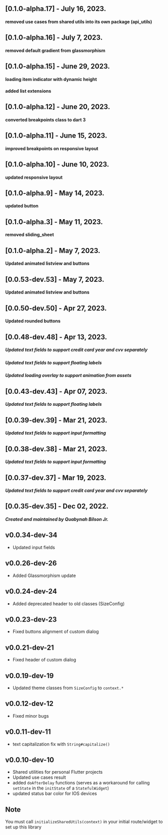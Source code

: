 ## [0.1.0-alpha.17] - July 16, 2023.

#### removed use cases from shared utils into its own package (api_utils)

## [0.1.0-alpha.16] - July 7, 2023.

#### removed default gradient from glassmorphism 

## [0.1.0-alpha.15] - June 29, 2023.

#### loading item indicator with dynamic height
#### added list extensions

## [0.1.0-alpha.12] - June 20, 2023.

#### converted breakpoints class to dart 3

## [0.1.0-alpha.11] - June 15, 2023.

#### improved breakpoints on responsive layout

## [0.1.0-alpha.10] - June 10, 2023.

#### updated responsive layout

## [0.1.0-alpha.9] - May 14, 2023.

#### updated button

## [0.1.0-alpha.3] - May 11, 2023.

#### removed sliding_sheet

## [0.1.0-alpha.2] - May 7, 2023.

#### Updated animated listview and buttons

## [0.0.53-dev.53] - May 7, 2023.

#### Updated animated listview and buttons

## [0.0.50-dev.50] - Apr 27, 2023.

#### Updated rounded buttons

## [0.0.48-dev.48] - Apr 13, 2023.

##### Updated text fields to support credit card year and cvv separately

##### Updated text fields to support floating labels

##### Updated loading overlay to support animation from assets

## [0.0.43-dev.43] - Apr 07, 2023.

##### Updated text fields to support floating labels

## [0.0.39-dev.39] - Mar 21, 2023.

##### Updated text fields to support input formatting

## [0.0.38-dev.38] - Mar 21, 2023.

##### Updated text fields to support input formatting

## [0.0.37-dev.37] - Mar 19, 2023.

##### Updated text fields to support credit card year and cvv separately

## [0.0.35-dev.35] - Dec 02, 2022.

##### Created and maintained by <strong>Quabynah Bilson Jr.</strong>

## v0.0.34-dev-34

- Updated input fields

## v0.0.26-dev-26

- Added Glassmorphism update

## v0.0.24-dev-24

- Added deprecated header to old classes (SizeConfig)

## v0.0.23-dev-23

- Fixed buttons alignment of custom dialog

## v0.0.21-dev-21

- Fixed header of custom dialog

## v0.0.19-dev-19

- Updated theme classes from `SizeConfig` to `context.*`

## v0.0.12-dev-12

- Fixed minor bugs

## v0.0.11-dev-11

- text capitalization fix with `String#capitalize()`

## v0.0.10-dev-10

- Shared utilities for personal Flutter projects
- Updated use cases result
- added `doAfterDelay` functions (serves as a workaround for calling `setState` in the `initState` of
  a `StatefulWidget`)
- updated status bar color for IOS devices

## Note

You must call `initializeSharedUtils(context)` in your initial route/widget to set up this library
